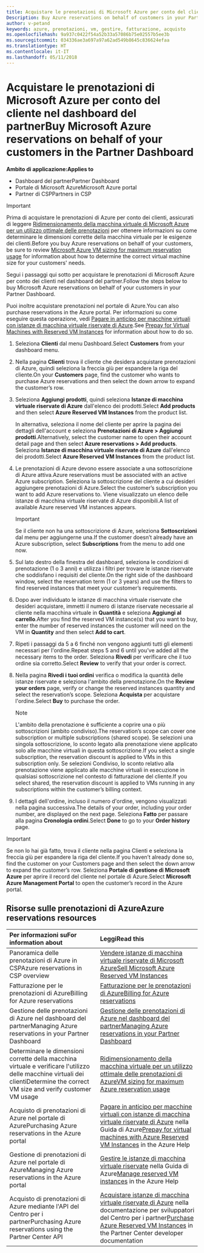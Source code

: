 ```yaml
---
title: Acquistare le prenotazioni di Microsoft Azure per conto del cliente | Centro per i partner
Description: Buy Azure reservations on behalf of customers in your Partner Dashboard.
author: v-petand
keywords: azure, prenotazioni, vm, gestire, fatturazione, acquisto
ms.openlocfilehash: 9a937c0422f54a52b33a57086b75e02557b5ee3b
ms.sourcegitcommit: 034336ae3a697a97a62ad549b8645c836624efaa
ms.translationtype: HT
ms.contentlocale: it-IT
ms.lasthandoff: 05/11/2018
---
```

# <a name="buy-microsoft-azure-reservations-on-behalf-of-your-customers-in-the-partner-dashboard"></a><span data-ttu-id="aacca-103">Acquistare le prenotazioni di Microsoft Azure per conto del cliente nel dashboard del partner</span><span class="sxs-lookup"><span data-stu-id="aacca-103">Buy Microsoft Azure reservations on behalf of your customers in the Partner Dashboard</span></span> 

**<span data-ttu-id="aacca-104">Ambito di applicazione:</span><span class="sxs-lookup"><span data-stu-id="aacca-104">Applies to</span></span>**

-  <span data-ttu-id="aacca-105">Dashboard del partner</span><span class="sxs-lookup"><span data-stu-id="aacca-105">Partner Dashboard</span></span>
-  <span data-ttu-id="aacca-106">Portale di Microsoft Azure</span><span class="sxs-lookup"><span data-stu-id="aacca-106">Microsoft Azure portal</span></span>
-  <span data-ttu-id="aacca-107">Partner di CSP</span><span class="sxs-lookup"><span data-stu-id="aacca-107">Partners in CSP</span></span>

>[!IMPORTANT]
><span data-ttu-id="aacca-108">Prima di acquistare le prenotazioni di Azure per conto dei clienti, assicurati di leggere [Ridimensionamento della macchina virtuale di Microsoft Azure per un utilizzo ottimale delle prenotazioni](azure-usage.md) per ottenere informazioni su come determinare le dimensioni corrette della macchina virtuale per le esigenze dei clienti.</span><span class="sxs-lookup"><span data-stu-id="aacca-108">Before you buy Azure reservations on behalf of your customers, be sure to review [Microsoft Azure VM sizing for maximum reservation usage](azure-usage.md) for information about how to determine the correct virtual machine size for your customers' needs.</span></span> 

<span data-ttu-id="aacca-109">Segui i passaggi qui sotto per acquistare le prenotazioni di Microsoft Azure per conto dei clienti nel dashboard del partner.</span><span class="sxs-lookup"><span data-stu-id="aacca-109">Follow the steps below to buy Microsoft Azure reservations on behalf of your customers in your Partner Dashboard.</span></span>

<span data-ttu-id="aacca-110">Puoi inoltre acquistare prenotazioni nel portale di Azure.</span><span class="sxs-lookup"><span data-stu-id="aacca-110">You can also purchase reservations in the Azure portal.</span></span> <span data-ttu-id="aacca-111">Per informazioni su come eseguire questa operazione, vedi [Pagare in anticipo per macchine virtuali con istanze di macchina virtuale riservate di Azure](https://docs.microsoft.com/azure/virtual-machines/windows/prepay-reserved-vm-instances).</span><span class="sxs-lookup"><span data-stu-id="aacca-111">See [Prepay for Virtual Machines with Reserved VM Instances](https://docs.microsoft.com/azure/virtual-machines/windows/prepay-reserved-vm-instances) for information about how to do so.</span></span>

1. <span data-ttu-id="aacca-112">Seleziona **Clienti** dal menu Dashboard.</span><span class="sxs-lookup"><span data-stu-id="aacca-112">Select **Customers** from your dashboard menu.</span></span>  

2. <span data-ttu-id="aacca-113">Nella pagina **Clienti** trova il cliente che desidera acquistare prenotazioni di Azure, quindi seleziona la freccia giù per espandere la riga del cliente.</span><span class="sxs-lookup"><span data-stu-id="aacca-113">On your **Customers** page, find the customer who wants to purchase Azure reservations and then select the down arrow to expand the customer’s row.</span></span>  

3. <span data-ttu-id="aacca-114">Seleziona **Aggiungi prodotti**, quindi seleziona **Istanze di macchina virtuale riservate di Azure** dall'elenco dei prodotti.</span><span class="sxs-lookup"><span data-stu-id="aacca-114">Select **Add products** and then select **Azure Reserved VM Instances** from the product list.</span></span> 

    <span data-ttu-id="aacca-115">In alternativa, seleziona il nome del cliente per aprire la pagina dei dettagli dell'account e seleziona **Prenotazioni di Azure > Aggiungi prodotti**.</span><span class="sxs-lookup"><span data-stu-id="aacca-115">Alternatively, select the customer name to open their account detail page and then select **Azure reservations > Add products**.</span></span> <span data-ttu-id="aacca-116">Seleziona **Istanze di macchina virtuale riservate di Azure** dall'elenco dei prodotti.</span><span class="sxs-lookup"><span data-stu-id="aacca-116">Select **Azure Reserved VM Instances** from the product list.</span></span> 

4. <span data-ttu-id="aacca-117">Le prenotazioni di Azure devono essere associate a una sottoscrizione di Azure attiva.</span><span class="sxs-lookup"><span data-stu-id="aacca-117">Azure reservations must be associated with an active Azure subscription.</span></span> <span data-ttu-id="aacca-118">Seleziona la sottoscrizione del cliente a cui desideri aggiungere prenotazioni di Azure.</span><span class="sxs-lookup"><span data-stu-id="aacca-118">Select the customer’s subscription you want to add Azure reservations to.</span></span> <span data-ttu-id="aacca-119">Viene visualizzato un elenco delle istanze di macchina virtuale riservate di Azure disponibili.</span><span class="sxs-lookup"><span data-stu-id="aacca-119">A list of available Azure reserved VM instances appears.</span></span> 

    >[!IMPORTANT] 
    ><span data-ttu-id="aacca-120">Se il cliente non ha una sottoscrizione di Azure, seleziona **Sottoscrizioni** dal menu per aggiungerne una.</span><span class="sxs-lookup"><span data-stu-id="aacca-120">If the customer doesn’t already have an Azure subscription, select **Subscriptions** from the menu to add one now.</span></span> 

5. <span data-ttu-id="aacca-121">Sul lato destro della finestra del dashboard, seleziona le condizioni di prenotazione (1 o 3 anni) e utilizza i filtri per trovare le istanze riservate che soddisfano i requisiti del cliente.</span><span class="sxs-lookup"><span data-stu-id="aacca-121">On the right side of the dashboard window, select the reservation term (1 or 3 years) and use the filters to find reserved instances that meet your customer’s requirements.</span></span>  

6. <span data-ttu-id="aacca-122">Dopo aver individuato le istanze di macchina virtuale riservate che desideri acquistare, immetti il numero di istanze riservate necessarie al cliente nella macchina virtuale in **Quantità** e seleziona **Aggiungi al carrello**.</span><span class="sxs-lookup"><span data-stu-id="aacca-122">After you find the reserved VM instance(s) that you want to buy, enter the number of reserved instances the customer will need on the VM in **Quantity** and then select **Add to cart**.</span></span>  

7. <span data-ttu-id="aacca-123">Ripeti i passaggi da 5 a 6 finché non vengono aggiunti tutti gli elementi necessari per l'ordine.</span><span class="sxs-lookup"><span data-stu-id="aacca-123">Repeat steps 5 and 6 until you’ve added all the necessary items to the order.</span></span> <span data-ttu-id="aacca-124">Seleziona **Rivedi** per verificare che il tuo ordine sia corretto.</span><span class="sxs-lookup"><span data-stu-id="aacca-124">Select **Review** to verify that your order is correct.</span></span>  

8. <span data-ttu-id="aacca-125">Nella pagina **Rivedi i tuoi ordini** verifica o modifica la quantità delle istanze riservate e seleziona l'ambito della prenotazione.</span><span class="sxs-lookup"><span data-stu-id="aacca-125">On the **Review your orders** page, verify or change the reserved instances quantity and select the reservation’s scope.</span></span> <span data-ttu-id="aacca-126">Seleziona **Acquista** per acquistare l'ordine.</span><span class="sxs-lookup"><span data-stu-id="aacca-126">Select **Buy** to purchase the order.</span></span> 

    >[!NOTE]
    ><span data-ttu-id="aacca-127">L'ambito della prenotazione è sufficiente a coprire una o più sottoscrizioni (ambito condiviso).</span><span class="sxs-lookup"><span data-stu-id="aacca-127">The reservation’s scope can cover one subscription or multiple subscriptions (shared scope).</span></span> <span data-ttu-id="aacca-128">Se selezioni una singola sottoscrizione, lo sconto legato alla prenotazione viene applicato solo alle macchine virtuali in questa sottoscrizione.</span><span class="sxs-lookup"><span data-stu-id="aacca-128">If you select a single subscription, the reservation discount is applied to VMs in this subscription only.</span></span> <span data-ttu-id="aacca-129">Se selezioni Condiviso, lo sconto relativo alla prenotazione viene applicato alle macchine virtuali in esecuzione in qualsiasi sottoscrizione nel contesto di fatturazione del cliente.</span><span class="sxs-lookup"><span data-stu-id="aacca-129">If you select shared, the reservation discount is applied to VMs running in any subscriptions within the customer’s billing context.</span></span> 

9. <span data-ttu-id="aacca-130">I dettagli dell'ordine, incluso il numero d'ordine, vengono visualizzati nella pagina successiva.</span><span class="sxs-lookup"><span data-stu-id="aacca-130">The details of your order, including your order number, are displayed on the next page.</span></span> <span data-ttu-id="aacca-131">Seleziona **Fatto** per passare alla pagina **Cronologia ordini**.</span><span class="sxs-lookup"><span data-stu-id="aacca-131">Select **Done** to go to your **Order history** page.</span></span> 

>[!IMPORTANT]
><span data-ttu-id="aacca-132">Se non lo hai già fatto, trova il cliente nella pagina Clienti e seleziona la freccia giù per espandere la riga del cliente.</span><span class="sxs-lookup"><span data-stu-id="aacca-132">If you haven’t already done so, find the customer on your Customers page and then select the down arrow to expand the customer’s row.</span></span> <span data-ttu-id="aacca-133">Seleziona **Portale di gestione di Microsoft Azure** per aprire il record del cliente nel portale di Azure.</span><span class="sxs-lookup"><span data-stu-id="aacca-133">Select **Microsoft Azure Management Portal** to open the customer’s record in the Azure portal.</span></span>

## <a name="azure-reservations-resources"></a><span data-ttu-id="aacca-134">Risorse sulle prenotazioni di Azure</span><span class="sxs-lookup"><span data-stu-id="aacca-134">Azure reservations resources</span></span>
|**<span data-ttu-id="aacca-135">Per informazioni su</span><span class="sxs-lookup"><span data-stu-id="aacca-135">For information about</span></span>**   |**<span data-ttu-id="aacca-136">Leggi</span><span class="sxs-lookup"><span data-stu-id="aacca-136">Read this</span></span>**    |
|:-----------------------------|:-----------------|
|<span data-ttu-id="aacca-137">Panoramica delle prenotazioni di Azure in CSP</span><span class="sxs-lookup"><span data-stu-id="aacca-137">Azure reservations in CSP overview</span></span>  | [<span data-ttu-id="aacca-138">Vendere istanze di macchina virtuale riservate di Microsoft Azure</span><span class="sxs-lookup"><span data-stu-id="aacca-138">Sell Microsoft Azure Reserved VM Instances</span></span>](azure-reservations.md) |
|<span data-ttu-id="aacca-139">Fatturazione per le prenotazioni di Azure</span><span class="sxs-lookup"><span data-stu-id="aacca-139">Billing for Azure reservations</span></span>   |[<span data-ttu-id="aacca-140">Fatturazione per le prenotazioni di Azure</span><span class="sxs-lookup"><span data-stu-id="aacca-140">Billing for Azure reservations</span></span>](azure-reservations-billing.md)   |
|<span data-ttu-id="aacca-141">Gestione delle prenotazioni di Azure nel dashboard del partner</span><span class="sxs-lookup"><span data-stu-id="aacca-141">Managing Azure reservations in your Partner Dashboard</span></span> | [<span data-ttu-id="aacca-142">Gestione delle prenotazioni di Azure nel dashboard del partner</span><span class="sxs-lookup"><span data-stu-id="aacca-142">Managing Azure reservations in your Partner Dashboard</span></span>](azure-reservations-manage.md)
|<span data-ttu-id="aacca-143">Determinare le dimensioni corrette della macchina virtuale e verificare l'utilizzo delle macchine virtuali dei clienti</span><span class="sxs-lookup"><span data-stu-id="aacca-143">Determine the correct VM size and verify customer VM usage</span></span>   |[<span data-ttu-id="aacca-144">Ridimensionamento della macchina virtuale per un utilizzo ottimale delle prenotazioni di Azure</span><span class="sxs-lookup"><span data-stu-id="aacca-144">VM sizing for maximum Azure reservation usage</span></span>](azure-usage.md)   |
|<span data-ttu-id="aacca-145">Acquisto di prenotazioni di Azure nel portale di Azure</span><span class="sxs-lookup"><span data-stu-id="aacca-145">Purchasing Azure reservations in the Azure portal</span></span> | <span data-ttu-id="aacca-146">[Pagare in anticipo per macchine virtuali con istanze di macchina virtuale riservate di Azure](https://docs.microsoft.com/azure/virtual-machines/windows/prepay-reserved-vm-instances) nella Guida di Azure</span><span class="sxs-lookup"><span data-stu-id="aacca-146">[Prepay for virtual machines with Azure Reserved VM Instances](https://docs.microsoft.com/azure/virtual-machines/windows/prepay-reserved-vm-instances) in the Azure Help</span></span> |
|<span data-ttu-id="aacca-147">Gestione di prenotazioni di Azure nel portale di Azure</span><span class="sxs-lookup"><span data-stu-id="aacca-147">Managing Azure reservations in the Azure portal</span></span>   |<span data-ttu-id="aacca-148">[Gestire le istanze di macchina virtuale riservate](https://docs.microsoft.com/azure/billing/billing-manage-reserved-vm-instance) nella Guida di Azure</span><span class="sxs-lookup"><span data-stu-id="aacca-148">[Manage reserved VM instances](https://docs.microsoft.com/azure/billing/billing-manage-reserved-vm-instance) in the Azure Help</span></span>  |
|<span data-ttu-id="aacca-149">Acquisto di prenotazioni di Azure mediante l'API del Centro per i partner</span><span class="sxs-lookup"><span data-stu-id="aacca-149">Purchasing Azure reservations using the Partner Center API</span></span> | <span data-ttu-id="aacca-150">[Acquistare istanze di macchina virtuale riservate di Azure](https://docs.microsoft.com/partner-center/develop/purchase-azure-reserved-vm-instances) nella documentazione per sviluppatori del Centro per i partner</span><span class="sxs-lookup"><span data-stu-id="aacca-150">[Purchase Azure Reserved VM Instances](https://docs.microsoft.com/partner-center/develop/purchase-azure-reserved-vm-instances) in the Partner Center developer documentation</span></span>

 


 
